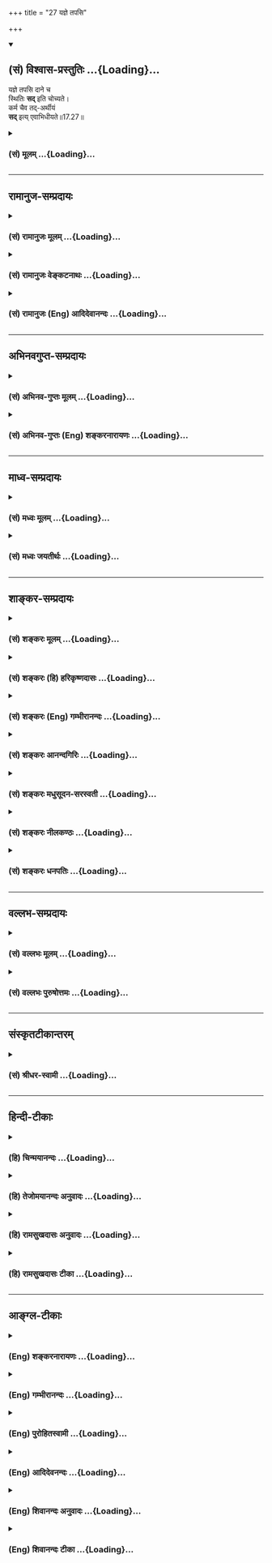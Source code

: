 +++
title = "27 यज्ञे तपसि"

+++
<div class="js_include" newlevelforh1="2" title="(सं) विश्वास-प्रस्तुतिः" unfilled url="/purANam_vaiShNavam/mahAbhAratam/06-bhIShma-parva/03-bhagavad-gItA-parva/saMskRtam/vishvAsa-prastutiH/17_shraddhA-traya-vibhA/27_yajne_tapasi.md">
<details open><summary><h2>(सं) विश्वास-प्रस्तुतिः ...{Loading}...</h2></summary>

यज्ञे तपसि दाने च  
स्थितिः **सद्** इति चोच्यते।  
कर्म चैव तद्-अर्थीयं  
**सद्** इत्य् एवाभिधीयते॥17.27॥
</details>
</div>
<div class="js_include collapsed" newlevelforh1="3" title="(सं) मूलम्" unfilled url="/purANam_vaiShNavam/mahAbhAratam/06-bhIShma-parva/03-bhagavad-gItA-parva/saMskRtam/mUlam/17_shraddhA-traya-vibhA/27_yajne_tapasi.md">
<details><summary><h3>(सं) मूलम् ...{Loading}...</h3></summary>

यज्ञे तपसि दाने च स्थितिः सदिति चोच्यते।  
कर्म चैव तदर्थीयं सदित्येवाभिधीयते।।17.27।।
</details>
</div>


_________________
## रामानुज-सम्प्रदायः
<div class="js_include collapsed" newlevelforh1="3" title="(सं) रामानुजः मूलम्" unfilled url="/purANam_vaiShNavam/mahAbhAratam/06-bhIShma-parva/03-bhagavad-gItA-parva/saMskRtam/rAmAnujaH/mUlam/17_shraddhA-traya-vibhA/27_yajne_tapasi.md">
<details><summary><h3>(सं) रामानुजः मूलम् ...{Loading}...</h3></summary>

।।17.27।। अतो वैदिकानां त्रैवर्णिकानां **यज्ञे तपसि दाने च स्थितिः**
कल्याणतया **सद् इति उच्यते। कर्म च** **तदर्थीयं** त्रैवर्णिकार्थीयं
यज्ञदानादिकं **सद् इति एव अभिधीयते। तस्माद् वेदा वैदिकानि कर्माणि
ब्राह्मणशब्दनिर्दिष्टाः त्रैवर्णिकाः चओं तत् सत् इति शब्दान्वयरूपलक्षणेन
अवेदेभ्यः च अवैदिकेभ्यः च व्यावृत्ता वेदितव्याः।**

</details>
</div>
<div class="js_include collapsed" newlevelforh1="3" title="(सं) रामानुजः वेङ्कटनाथः" unfilled url="/purANam_vaiShNavam/mahAbhAratam/06-bhIShma-parva/03-bhagavad-gItA-parva/saMskRtam/rAmAnujaH/venkaTanAthaH/17_shraddhA-traya-vibhA/27_yajne_tapasi.md">
<details><summary><h3>(सं) रामानुजः वेङ्कटनाथः ...{Loading}...</h3></summary>

  
  
।।17.27।। एवं सच्छब्दस्य व्युत्पत्तिप्रकारं प्रयोगं चोदाहृत्य
तदुपजीवनेनानन्तरं लिलक्षयिषिते ब्राह्मणादित्रिके
तत्प्रयोगोपपत्तिरुपसंह्रियत इत्यभिप्रायेणाऽऽहअत इति। स्थितिमुखेन
स्थातॄणां स्थापकानां च वेदानां सच्छब्दार्थान्वयोऽर्थादुच्यत
इत्यभिप्रायेणाऽऽहवैदिकानामिति। अध्यायान्तेषुओं तत्सत् इति
पाठात्स्थितिशब्दोऽत्र अन्तपर इति व्याख्यान्तरं
प्रकृतोपयुक्तप्रसिद्धतमार्थे सम्भवत्ययुक्तमिति भावः। स्थितिशब्देन
बुद्धावुपस्थापिताः स्थातारस्तच्छब्देन परामृश्यन्त
इत्यभिप्रायेणाऽऽहत्रैवर्णिकार्थीयमिति।
त्रिविधनिर्देशविषयतयाप्रकृतेश्वरार्थीयम् इति(शां)
व्याख्यान्तरमतिव्यवहितपरामर्शात्सर्वेषां यज्ञादीनामतदर्थीयत्वाच्च
अयुक्तमिति भावः। यज्ञाद्यर्थीयसाधनसम्पादनरूपकर्मणि सच्छब्दनिर्देशवचनादपि
प्रक्रान्ते यज्ञादावेव
तदुक्तिरिहोपपन्नेत्यभिप्रायेणाऽऽहयज्ञदानादिकमिति। तदर्थीयम् इति
सामान्यसङ्ग्रहावलम्बिना आदिशब्देनाध्ययनादिग्रहणाद्वेदानामपि
सच्छब्दान्वयोऽत्र प्रदर्शित एव। भवत्वेवं त्रयाणां त्रिभिरन्वयः;
तदुक्तिरिह किमर्था इत्यत्र
लक्षणोक्तिप्रयोजनभूतविविक्तानुसन्धानप्रतिपादनमुखेनओं तत्सत्
इत्यादिश्लोकैः फलितं वदन्नुपसंहरतितस्मादिति। यत्तु -- कैश्चित्ओं तत्सत्
इत्यमीषां वाक्यत्वकल्पनेन वाक्यार्थवर्णनं; यत्फलाभिसन्धिरहितं कर्म;
तच्छोभनमिति युक्तम् तदोंतदेवेत्यर्थ इति एतदेवं विवक्षितमित्यत्र न
कश्चिद्धेतुः न चोपयोगः लक्षणत्वाभिधानं त्वनुष्ठानोक्तमिति भावः।  
  

</details>
</div>
<div class="js_include collapsed" newlevelforh1="3" title="(सं) रामानुजः (Eng) आदिदेवानन्दः" unfilled url="/purANam_vaiShNavam/mahAbhAratam/06-bhIShma-parva/03-bhagavad-gItA-parva/saMskRtam/rAmAnujaH/english/AdidevAnandaH/17_shraddhA-traya-vibhA/27_yajne_tapasi.md">
<details><summary><h3>(सं) रामानुजः (Eng) आदिदेवानन्दः ...{Loading}...</h3></summary>

17.27 Therefore, devotion of persons of the first three stations who
follow the Vedas in respect of sacrifices, austerities and gifts is
called Sat, since it is auspicious. So the Vedas, Vedic acts and the
three stations, expressed by the term 'brahmana,' since they are
characterised by their connection with the words 'Om Tat Sat,' are to be
distinguished from what are not the Vedas and Vedic.

</details>
</div>


_________________
## अभिनवगुप्त-सम्प्रदायः
<div class="js_include collapsed" newlevelforh1="3" title="(सं) अभिनव-गुप्तः मूलम्" unfilled url="/purANam_vaiShNavam/mahAbhAratam/06-bhIShma-parva/03-bhagavad-gItA-parva/saMskRtam/abhinava-guptaH/mUlam/17_shraddhA-traya-vibhA/27_yajne_tapasi.md">
<details><summary><h3>(सं) अभिनव-गुप्तः मूलम् ...{Loading}...</h3></summary>

।।17.23 -- 17.27।। इदानीं ये गुणत्रितयसंकटोत्तीर्णधियः ते क्रियां
कथमाचरन्ति इति तादृक़्प्रकार उच्यते -- ओमित्यादि अभिधीयते इत्यन्तम्। ओं
तत् सत् इत्येभिस्त्रिभिः शब्दैर्ब्रह्मणो निर्देशः; संमुखीकरणम्। तत्र ओम्
इत्यनेन शास्त्रार्थोऽयमादेहसंबन्धमूरीकार्य इति सूच्यते। तत् इति
सर्वनामपदेन सामान्यमात्राभिधायिना विशेषपरामर्शमात्रासमर्थेन फलानभिसंधानं
ब्रह्मण्युच्यते अभिसंधानस्य विशेषपरिग्रहमन्तरेण अभावात्
सकलविशेषानुग्राहित्वेऽपि सकलफलसंधाने सर्वकर्तृतायामपि
विशिष्टफलायोगात्। सत् इत्यमुया श्रुत्या प्रशंसा अभिधीयते। क्रियमाणमपि इदं
यज्ञादिकं दुष्टम् इति बुद्ध्या क्रियमाणं तामसतामेति। विशिष्टफलाभिसंधानेन
च क्रियमाणं न च सत्; बन्धाधायकमेवेति। तस्मात् कर्तव्यमिदम् इति मन्वानाः
\[ फलविशेषमनभिसंदधानाः \] यज्ञादि कुर्वाणा अपि न बध्यन्ते।
अनेनैवाभिप्रायेण आदिपर्वण्युक्तम् -- तपो न कल्कोऽध्ययनं न कल्कः  
  
स्वाभाविको वेदविधिर्न कल्कः।  
  
प्रसह्य वित्ताहरणं न कल्क  
  
स्तान्येव भावोपहतानि कल्कः।।  
  
+++(M; Adi; Ch; 1; verse 210 )+++ इति। कल्कः; बन्धकः। स्वाभाविक इति --
ब्राह्मणेन निष्कारणं षडङ्गं +++(omits षडङ्गम् )+++ वेदादि अध्येतव्यम् इति।
प्रसह्य; शास्त्रलोकप्रसिद्धोचितया चेष्टया। भावेन; सत्त्वादिगुणत्रययोगिना
चित्तेन उपहतान्येतान्येव,+++(;N;K उपहतान्येव )+++ बन्धकानि; नान्यथा इति
तात्पर्यम्। अतो यज्ञादि यावच्छरीरभावितया कार्यमेव। तदर्थे \[ च \] हितं (
N;K विहितम् ) कर्म अर्जनादि। यदि वा ओम् इत्यनेन समुपशान्तसमस्तप्रपञ्चम्
तत् इत्यनेनोद्भिद्यमानविश्वतरङ्गपरामर्शमात्रात्मकेच्छास्वातन्त्र्य --
स्वभावम् सत् इत्यनेन इच्छास्वातन्त्र्यभरविजृम्भमाणभेदकम्; पूर्णत्वेऽपि
तावच्चित्रस्वभावतया भवनमिति प्रतिपाद्यते। तथाचोक्तम्,सद्भावे साधुभावे च
इति। तेन परमं प्रशान्तं +++(S परमप्रशान्तरूपं )+++ रूपं पुरस्कृत्य
दित्सायियक्षातितप्सात्मकेच्छातरङ्गसंगतं च मध्येकृत्य
दानयज्ञतपःक्रियाकारककलापपरिपूर्णं यच्चरमं वपुः इदमुल्लसितम्; एतत् खलु
समं त्रितयमनर्गलस्य स्वाभाविकं रूपम् इति कस्य किं कथं कुतः क्व +++(N omits
क्व )+++ केन फलं स्यादिति।

</details>
</div>
<div class="js_include collapsed" newlevelforh1="3" title="(सं) अभिनव-गुप्तः (Eng) शङ्करनारायणः" unfilled url="/purANam_vaiShNavam/mahAbhAratam/06-bhIShma-parva/03-bhagavad-gItA-parva/saMskRtam/abhinava-guptaH/english/shankaranArAyaNaH/17_shraddhA-traya-vibhA/27_yajne_tapasi.md">
<details><summary><h3>(सं) अभिनव-गुप्तः (Eng) शङ्करनारायणः ...{Loading}...</h3></summary>

17.23-27 Om etc. upto abhidhiyate. An indication of the Brahman i.e., an
act of facing (or aiming at) the Brahman is made by these three words
viz., OM, TAT and SAT. Of them, Om indicates that 'This purport of the
scriptures is \[to be ;\] accepted as long as one has bodily
connection'. The pronoun TAT, which denotes generality and which is
incapable of denoting exclusively a particular, mentions, as far as the
Brahman is concerned, the absence of intention for fruit. An intention
is not possible without reference to something particular. No doubt
\[TAT\] may denote all particulars \[in general\]. But it would lead to
intending the fruits and the doer-ship with regard to all \[in
general\]. Even then \[the Brahman\] cannot have connection with any
particular fruit. The Vedic word SAT denotes 'prasie'. The act, like
this sacrifice etc., though perormed, truns out to be an act of the Tams
(evil act) if it is performed with the idea, 'It is an evil act'.
Further, what is performed with an intention for a particular fruit is
not praiseworthy, and it causes nothing but bondage. Therefore, those,
who bear in mind, 'This is a thing to be performed' - they are not
fettered, even though they perform acts like sacrifice etc. With this
idea only, it has been said in the Adiparvan as - 'The austerity is not
dirt, nor the \[Vedic\] study, nor the natural ritual enjoined by the
Vedas, and nor the act of earning wealth by all efforts. But, if they
are struck by mind, they themselves become dirt.' (MB, Adi. i, 210).
\[Here in this passage\] dirt that which fetters. Natural : \[That is,
ordained \], such as - 'Without expecting anything, a Brahman should
learn the Vedas etc., together with their six subsidiaries' etc. By all
effort : by the act that is suitable and is well known in the scriptures
and in the worldly practice. By mind : by the mind that is yoked to the
traid of the Strands, Sattva etc. \[Those actions that\] have been
simply ruined \[by that mind\], are binding and not otherwise. This is
the idea here. Therefore, the acts like sacrifice etc., and the acts,
like aciring \[Wealth\] etc., for that purpose, have to be perfored as
being inevitable as long as the body exists. Or, perhaps, the word OM
conveys \[with regard to the Brahman\] the idea of That in Which the
entire universe has been totally calmed down. TAT conveys the idea of
That of the nature of Sovereign Independence of Will, which is nothing
but comprehending the rising waves in the form of the universe. And the
word SAT denotes the act of manifestation by the Brahman - even though
It is complete in Itself - as \[the universe\] having varied nature, a
manifestation that causes differences (or duality) expanding under the
weight of its Sovereign Independenc of Will. Hence it has been said 'In
the sense of manifesting as beings and in the sense of manifesting
perfectly \[SAT is employed\].' Thus, having is front \[as a casue\]
that aspect (the Soul) of highly tranil nature; and having in the centre
that aspect which is well connected with desire-waves viz., the desire
to make gift, the desire to perform sacrifice and the desire to observe
penance; this final body radiates (or dances) filled with a group of
activities, such as offering gift, performing sacrifice and observing
austerity, and of what are conducive to them. This triad is indeed
simultaneously the inherent nature of the Unhindered One (the Soul). So,
what fruit could be there ; And to whom ; How ; Whence ; Where ; And by
what means ; The act of person, with no faith, is an act of the Tamas
and bears no fruit in any way and bears fruit which is nothing but the
labour undertaken in bringing together the band of means \[of those
acts\]. Hence one should not on any account remain faithless. This is
being said now :

</details>
</div>


_________________
## माध्व-सम्प्रदायः
<div class="js_include collapsed" newlevelforh1="3" title="(सं) मध्वः मूलम्" unfilled url="/purANam_vaiShNavam/mahAbhAratam/06-bhIShma-parva/03-bhagavad-gItA-parva/saMskRtam/madhvaH/mUlam/17_shraddhA-traya-vibhA/27_yajne_tapasi.md">
<details><summary><h3>(सं) मध्वः मूलम् ...{Loading}...</h3></summary>

।।17.27।। Sri Madhvacharya did not comment on this sloka.

</details>
</div>
<div class="js_include collapsed" newlevelforh1="3" title="(सं) मध्वः जयतीर्थः" unfilled url="/purANam_vaiShNavam/mahAbhAratam/06-bhIShma-parva/03-bhagavad-gItA-parva/saMskRtam/madhvaH/jayatIrthaH/17_shraddhA-traya-vibhA/27_yajne_tapasi.md">
<details><summary><h3>(सं) मध्वः जयतीर्थः ...{Loading}...</h3></summary>

।।17.27।। यज्ञे तपसि ৷৷. कर्म चैव इत्यनेन यज्ञादिषु सच्छब्दो व्याख्यातः।
तेन ब्रह्मविषयत्वेन निष्ठया चेति लब्धम्।

</details>
</div>


_________________
## शाङ्कर-सम्प्रदायः
<div class="js_include collapsed" newlevelforh1="3" title="(सं) शङ्करः मूलम्" unfilled url="/purANam_vaiShNavam/mahAbhAratam/06-bhIShma-parva/03-bhagavad-gItA-parva/saMskRtam/shankaraH/mUlam/17_shraddhA-traya-vibhA/27_yajne_tapasi.md">
<details><summary><h3>(सं) शङ्करः मूलम् ...{Loading}...</h3></summary>

।।17.27।। --,**यज्ञे** यज्ञकर्मणि या स्थितिः; **तपसि** च या स्थितिः;
**दाने च** या **स्थितिः;** सा **सत् इति च उच्यते** विद्वद्भिः। **कर्म च
एव** **तदर्थीयं** यज्ञदानतपोऽर्थीयम् अथवा; यस्य अभिधानत्रयं प्रकृतं
तदर्थीयं यज्ञदानतपोऽर्थीयम् ईश्वरार्थीयम् इत्येतत् **सत् इत्येव**
**अभिधीयते।** तत् एतत् यज्ञदानतपआदि कर्म असात्त्विकं विगुणमपि
श्रद्धापूर्वकं ब्रह्मणः अभिधानत्रयप्रयोगेण सगुणं सात्त्विकं संपादितं
भवति।। तत्र च सर्वत्र श्रद्धाप्रधानतया सर्वं संपाद्यते यस्मात्; तस्मात्
--,

</details>
</div>
<div class="js_include collapsed" newlevelforh1="3" title="(सं) शङ्करः (हि) हरिकृष्णदासः" unfilled url="/purANam_vaiShNavam/mahAbhAratam/06-bhIShma-parva/03-bhagavad-gItA-parva/saMskRtam/shankaraH/hindI/harikRShNadAsaH/17_shraddhA-traya-vibhA/27_yajne_tapasi.md">
<details><summary><h3>(सं) शङ्करः (हि) हरिकृष्णदासः ...{Loading}...</h3></summary>

।।17.27।। जो यज्ञकर्ममें स्थिति है; जो तपमें स्थिति है और जो दानमें
स्थिति है; वह भी सत् है ऐसा विद्वानोंद्वारा कहा जाता है। तथा उन
यज्ञादिके लिये जो कर्म है अथवा जिसके तीन नामोंका प्रकरण चल रहा है; उस
ईश्वरके लिये जो कर्म है; वह भी सत् है यही कहा जाता है। इस प्रकार किये
हुए यज्ञ और तप आदि कर्म; यदि असात्त्विक और विगुण हों तो भी श्रद्धापूर्वक
परमात्माके तीनों नामोंके प्रयोगसे सगुण और सात्त्विक बना लिये जाते हैं।

</details>
</div>
<div class="js_include collapsed" newlevelforh1="3" title="(सं) शङ्करः (Eng) गम्भीरानन्दः" unfilled url="/purANam_vaiShNavam/mahAbhAratam/06-bhIShma-parva/03-bhagavad-gItA-parva/saMskRtam/shankaraH/english/gambhIrAnandaH/17_shraddhA-traya-vibhA/27_yajne_tapasi.md">
<details><summary><h3>(सं) शङ्करः (Eng) गम्भीरानन्दः ...{Loading}...</h3></summary>

17.27 And sthitih, steadfastness; that is yajne, in sacrifice, in the
act of sacrifice; the steadfastness that is tapasi, in austerity; and
the steadfastness that is dane, in charity; that ucyate, is spoken of;
sat iti, as sat, by learned persons. And eva, even; the karma, action;
tad-arthiyam, meant for these-for sacrifice, charity and austerity, or
for Him whose names are under discussion, i.e. for God; is eva, verily;
abhidhiyate, called; sat iti, as sat (good). Thus, in this way, the acts
of sacrifice, austerity, etc., even when they are devoid of sattva and
goodness, become good and endued with sattva by he use of the three
names of Brahman with faith. And as regards those (sacrifice etc.),
since in all cases everything is performed with a predominance of faith,
therefore-

</details>
</div>
<div class="js_include collapsed" newlevelforh1="3" title="(सं) शङ्करः आनन्दगिरिः" unfilled url="/purANam_vaiShNavam/mahAbhAratam/06-bhIShma-parva/03-bhagavad-gItA-parva/saMskRtam/shankaraH/AnandagiriH/17_shraddhA-traya-vibhA/27_yajne_tapasi.md">
<details><summary><h3>(सं) शङ्करः आनन्दगिरिः ...{Loading}...</h3></summary>

।।17.27।। प्रकारान्तरेण सच्छब्दस्य विनियोगमाह -- **यज्ञ इति।**
नामत्रयोच्चारणेन साद्गुण्यं सिध्यतीति प्रकरणार्थमुपसंहरति --
**तदेतदिति।**

</details>
</div>
<div class="js_include collapsed" newlevelforh1="3" title="(सं) शङ्करः मधुसूदन-सरस्वती" unfilled url="/purANam_vaiShNavam/mahAbhAratam/06-bhIShma-parva/03-bhagavad-gItA-parva/saMskRtam/shankaraH/madhusUdana-sarasvatI/17_shraddhA-traya-vibhA/27_yajne_tapasi.md">
<details><summary><h3>(सं) शङ्करः मधुसूदन-सरस्वती ...{Loading}...</h3></summary>

।।17.27।। यज्ञे तपसि दाने च या स्थितिस्तत्परतयावस्थितिर्निष्ठा सापि
सदित्युच्यते विद्वद्भिः। कर्म चैव तदर्थीयं तेषु यज्ञदानतपोरूपेष्वर्थेषु
भवं तदनुकूलमेव च कर्म अथवा यस्य ब्रह्मणो नामेदं प्रस्तुतं तदेवार्थो
विषयो यस्य तदर्थं शुद्धब्रह्मज्ञानं तदनुकूलं कर्म तदर्थीयं
भगवदर्पणबुद्ध्या क्रियमाणं कर्म वा तदर्थीयं सदित्येवाभिधीयते
तस्मात्सदिति नाम कर्मवैगुण्यापनोदनसमर्थं प्रशस्ततरं
यस्यैकैकोऽवयवोऽप्येतादृशः किमु वक्तव्यं तत्समुदायस्योंतत्सदिति
निर्देशस्य माहात्म्यमिति संपिण्डितार्थः।

</details>
</div>
<div class="js_include collapsed" newlevelforh1="3" title="(सं) शङ्करः नीलकण्ठः" unfilled url="/purANam_vaiShNavam/mahAbhAratam/06-bhIShma-parva/03-bhagavad-gItA-parva/saMskRtam/shankaraH/nIlakaNThaH/17_shraddhA-traya-vibhA/27_yajne_tapasi.md">
<details><summary><h3>(सं) शङ्करः नीलकण्ठः ...{Loading}...</h3></summary>

।।17.27।। किंच यज्ञादौ स्थितिर्निष्ठा सदिति समीचीनेति उच्यते। तदर्थः
सच्छब्दार्थो ब्रह्म तदीयं तदर्थं कृतं तदर्थीयं परमेश्वरप्राप्त्यर्थं
कृतं कर्म सदित्येव समीचीनमित्येवाभिधीयते लोके। तदेवं असात्त्विकं विगुणं
वा यज्ञादिकं श्रद्धापूर्वकं ब्रह्मणोऽभिधानत्रयोच्चारणेन सात्त्विकं
सद्गुणं च संपादितं भवति।

</details>
</div>
<div class="js_include collapsed" newlevelforh1="3" title="(सं) शङ्करः धनपतिः" unfilled url="/purANam_vaiShNavam/mahAbhAratam/06-bhIShma-parva/03-bhagavad-gItA-parva/saMskRtam/shankaraH/dhanapatiH/17_shraddhA-traya-vibhA/27_yajne_tapasi.md">
<details><summary><h3>(सं) शङ्करः धनपतिः ...{Loading}...</h3></summary>

।।17.27।। यज्ञे यज्ञकर्मणि या स्तिथिस्तथा तपसि या स्थितिः दाने च या
स्थितिः सा च विद्वद्भिः सदित्युच्यते। तदर्थीयं यज्ञदानतपोर्थीयं अथवा
यस्याभिधानत्रयं प्रकृतं तदर्थीयमीश्वरार्थीयमित्येतत्सदित्येवाभिधीयते।
तदेतद्यज्ञतपआदिकर्म असात्त्विकं विगुणमभक्तिपूर्वकमपि
ब्रह्मणोऽभिधानत्रयेण सात्त्विकं सगुणं सभिक्तकं संपादितं
भवत्यतोऽवश्यमोंतत्सदिति ब्रह्मणोऽभिधानत्रयमुदाहृत्य यज्ञादि
प्रवर्तननीयमिति प्रकरणार्थः।

</details>
</div>


_________________
## वल्लभ-सम्प्रदायः
<div class="js_include collapsed" newlevelforh1="3" title="(सं) वल्लभः मूलम्" unfilled url="/purANam_vaiShNavam/mahAbhAratam/06-bhIShma-parva/03-bhagavad-gItA-parva/saMskRtam/vallabhaH/mUlam/17_shraddhA-traya-vibhA/27_yajne_tapasi.md">
<details><summary><h3>(सं) वल्लभः मूलम् ...{Loading}...</h3></summary>

।।17.27।। किञ्च यज्ञ इति। तपसि दाने च स्थितिः सदिति चोच्यते।
स्थादिधातुगणे भुवो व्यापकत्वं; तदनुकृञश्चेति यज्ञपत्युपाध्यायाः प्रोचुः।
अतएवोक्तं -- सर्वेषामपि वस्तूनां भावार्थो भवति स्थितः। तस्यापि भगवानेष
किमतद्वस्तु रूप्यताम् इति। तथा सति सत्पदं (श्रेयोवचनं) निष्ठावचनमुक्तम्।
कर्म चैव तदर्थीयं सदुत्तममित्येवाभिधीयते। एतेनमां विधत्तेऽभिधत्ते मां
\[भाग.11।21।43\] इति प्राक्तनकर्मसदाचारपरिपाटी दर्शिता।

</details>
</div>
<div class="js_include collapsed" newlevelforh1="3" title="(सं) वल्लभः पुरुषोत्तमः" unfilled url="/purANam_vaiShNavam/mahAbhAratam/06-bhIShma-parva/03-bhagavad-gItA-parva/saMskRtam/vallabhaH/puruShottamaH/17_shraddhA-traya-vibhA/27_yajne_tapasi.md">
<details><summary><h3>(सं) वल्लभः पुरुषोत्तमः ...{Loading}...</h3></summary>

  
  
।।17.27।। अथ भगवत्परत्वं सर्वत्रैव सच्छब्दे एवोच्यते इत्याह -- यज्ञे
तपसीति। यज्ञे अग्निहोत्रादौ; तपसि कृच्छ्रादौ; दाने तुलापुरुषादौ या
स्थितिः भगवदेकनिष्ठतया करणं तद्रूपा च सा सदिति उच्यते। च पुनः।
तदर्थीयमेव कर्म यस्यैतन्नामत्रयं तस्य भगवत एव अर्थीयं सेवादिसामग्री
सम्पादनरूपं सदित्येव अभिधीयते।  
  

</details>
</div>


_________________
## संस्कृतटीकान्तरम्
<div class="js_include collapsed" newlevelforh1="3" title="(सं) श्रीधर-स्वामी" unfilled url="/purANam_vaiShNavam/mahAbhAratam/06-bhIShma-parva/03-bhagavad-gItA-parva/saMskRtam/shrIdhara-svAmI/17_shraddhA-traya-vibhA/27_yajne_tapasi.md">
<details><summary><h3>(सं) श्रीधर-स्वामी ...{Loading}...</h3></summary>

।।17.27।। किंच **-- यज्ञ इति।** यज्ञादिषु च या स्थितिस्तात्पर्येणावस्थानं
तदपि सदित्युच्यते। यस्य चेदं नामत्रयं स एव परमात्मा अर्थः फलं यस्य
तत्तदर्थं कर्म
पूजोपहारगृहाङ्गणपरिमार्जनोपलेपरङ्गमाङ्गलिकादिक्रियास्तत्सिद्धये
यदन्यत्कर्म क्रियते उद्यानशालिक्षेत्रधनार्जनादिविषयं तत्कर्म तदर्थीयं।
तच्चातिव्यवहितमपि सदित्येवाभिधीयते। यस्मादेवमतिप्रशस्तमेतन्नामत्रयं
तस्मादेतत्सर्वकर्मसाद्गुण्यार्थं कीर्तयेदिति तात्पर्यार्थः। अत्र
चार्थवादानुपपत्त्या विधिः कल्प्यतेविधेयं स्तूयते वस्तु इति न्यायात्।
अपरे तुप्रवर्तन्ते विधानोक्ताः; क्रियन्ते मोक्षकाङ्क्षिभिः इत्यादि
वर्तमानोपदेशःसमिधो यजति इत्यादिवद्विधितया परिणमनीय इत्याहुः।
तत्तुसद्भावे साधुभावे च इत्यादिषु प्राप्तार्थत्वान्न संगच्छत इति
पूर्वोक्तक्रमेण विधिकल्पनैव ज्यायसी।

</details>
</div>


_________________
## हिन्दी-टीकाः
<div class="js_include collapsed" newlevelforh1="3" title="(हि) चिन्मयानन्दः" unfilled url="/purANam_vaiShNavam/mahAbhAratam/06-bhIShma-parva/03-bhagavad-gItA-parva/hindI/chinmayAnandaH/17_shraddhA-traya-vibhA/27_yajne_tapasi.md">
<details><summary><h3>(हि) चिन्मयानन्दः ...{Loading}...</h3></summary>

।।17.27।। तत्सत् से प्रारम्भ किये गये प्रकरण का तात्पर्य यह है कि यदि
साधक के यज्ञ; दान और तप ये कर्म पूर्णतया शास्त्रविधि से सम्पादित नहीं भी
हों; तब भी परमात्मा के स्मरण तथा परम श्रद्धा के साथ यथाशक्ति उनका आचरण
करने पर वे उसे श्रेष्ठ फल प्रदान कर सकते हैं। इसका सिद्धांत यह है कि
मनुष्य जगत् में अहंकार और स्वार्थ से प्रेरित होकर शुभाशुभ कर्म करता है।
इन कर्मों के फलस्वरूप उसके अन्तकरण में वासनाएं होती जाती हैं; जो उसे
कर्मों में प्रवृत्त करके उसके बन्धनों को दृढ़ करती जाती हैं। इन कर्म
बन्धनों से मुक्ति पाने का उपाय कर्म ही है; परन्तु वे कर्म केवल कर्तव्य
कर्म ही हों और उनका आचरण ईश्वरार्पण बुद्धि से किया जाना चाहिए। ईश्वर के
स्मरण से अहंकार नहीं रह जाता और इस प्रकार वासनाओं की निवृत्ति हो जाती
है। इसीलिए इस श्लोक में कहा गया है कि परमात्मा के लिए किया गया कर्म सत्
कहलाता है; क्योंकि वह मोक्ष का साधन है। यज्ञदानादि कर्म परम श्रद्धा के
साथ युक्त होने पर ही पूर्ण होते हैं। तब स्वाभाविक ही

</details>
</div>
<div class="js_include collapsed" newlevelforh1="3" title="(हि) तेजोमयानन्दः अनुवादः" unfilled url="/purANam_vaiShNavam/mahAbhAratam/06-bhIShma-parva/03-bhagavad-gItA-parva/hindI/tejomayAnandaH/anuvAdaH/17_shraddhA-traya-vibhA/27_yajne_tapasi.md">
<details><summary><h3>(हि) तेजोमयानन्दः अनुवादः ...{Loading}...</h3></summary>

।।17.27।। यज्ञ, तप और दान में दृढ़ स्थिति भी सत् कही जाती है, और उस
(परमात्मा) के लिए किया गया कर्म भी सत् ही कहलाता है।।

</details>
</div>
<div class="js_include collapsed" newlevelforh1="3" title="(हि) रामसुखदासः अनुवादः" unfilled url="/purANam_vaiShNavam/mahAbhAratam/06-bhIShma-parva/03-bhagavad-gItA-parva/hindI/rAmasukhadAsaH/anuvAdaH/17_shraddhA-traya-vibhA/27_yajne_tapasi.md">
<details><summary><h3>(हि) रामसुखदासः अनुवादः ...{Loading}...</h3></summary>

।।17.27।। यज्ञ, तप और दानरूप क्रियामें जो स्थिति (निष्ठा) है, वह भी 'सत्'
-- ऐसे कही जाती है और उस परमात्माके निमित्त किया जानेवाला कर्म भी 'सत्'
-- ऐसा ही कहा जाता है।

</details>
</div>
<div class="js_include collapsed" newlevelforh1="3" title="(हि) रामसुखदासः टीका" unfilled url="/purANam_vaiShNavam/mahAbhAratam/06-bhIShma-parva/03-bhagavad-gItA-parva/hindI/rAmasukhadAsaH/TIkA/17_shraddhA-traya-vibhA/27_yajne_tapasi.md">
<details><summary><h3>(हि) रामसुखदासः टीका ...{Loading}...</h3></summary>

।।17.27।।***व्याख्या --***  **यज्ञे तपसि दाने च स्थितिः सदिति चोच्यते
--** यज्ञ; तप और दानरूप प्रशंसनीय क्रियाओंमें जो स्थिति (निष्ठा) होती
है; वह सत् कही जाती है। जैसे; किसीकी सात्त्विक यज्ञमें; किसीकी सात्त्विक
तपमें और किसीकी सात्त्विक दानमें जो स्थिति -- निष्ठा है अर्थात् इनमेंसे
एकएक चीजके प्रति हृदयमें जो श्रद्धा है और इन्हें करनेकी जो तत्परता है;
वह सन्निष्ठा (सत्निष्ठा) कही जाती है।**च** पद देनेका तात्पर्य यह है कि
जिस प्रकार लोगोंकी सात्त्विक; यज्ञ; तप और दानमें श्रद्धा -- निष्ठा होती
है; ऐसे ही किसीकी वर्णधर्ममें; किसीकी आश्रमधर्ममें; किसीकी
सत्यव्रतपालनमें; किसीकी अतिथिसत्कारमें; किसीकी सेवामें; किसीकी
आज्ञापालनमें; किसीकी पातिव्रतधर्ममें और किसीकी गङ्गाजीमें; किसीकी
यमुनाजीमें; किसीकी प्रयागराज आदि विशेष तीर्थोंमें जो हृदयसे श्रद्धा है;
उनमें जो रुचि; विश्वास और तत्परता है; वह भी सन्निष्ठा कही जाती है।**कर्म
चैव तदर्थीयं सदित्येवाभिधीयते --** उन प्रशंसनीय कर्मोंके अलावा कर्मोंके
दो तरहके स्वरूप होते हैं -- लौकिक (स्वरूपसे ही संसारसम्बन्धी) और
पारमार्थिक (स्वरूपसे ही भगवत्सम्बन्धी) --,(1) वर्ण और आश्रमके अनुसार
जीविकाके लिये यज्ञ; अध्यापन; व्यापार; खेती आदि व्यावहारिक कर्तव्यकर्म और
खानापीना; उठनाबैठना; चलनाफिरना; सोनाजगना आदि शारीरिक कर्म -- ये सभी
लौकिक हैं।  
  
(2) जपध्यान; पाठपूजा; कथाकीर्तन; श्रवणमनन; चिन्तनध्यान आदि जो कुछ किया
जाय; सब,पारमार्थिक है। इन दोनों प्रकारके कर्मोंको अपने सुखआराम आदिका
उद्देश्य न रखकर निष्कामभाव एवं श्रद्धाविश्वाससे केवल भगवानके लिये
अर्थात् भगवत्प्रीत्यर्थ किये जायँ तो वे सबकेसब तदर्थीय कर्म हो जाते हैं।
भगवदर्थ होनेके कारण उनका फल सत् हो जाता है अर्थात् सत्स्वरूप परमात्माके
साथ सम्बन्ध होनेसे वे सभी दैवीसम्पत्ति हो जाते हैं; जो कि मुक्ति
देनेवाली है। जैसे अग्निमें ठीकरी रख दी जाय तो अग्नि उसको अग्निरूप बना
देती है। यह सब अग्निकी ही विशेषता है कि ठीकरी भी अग्निरूप हो जाती है ऐसे
ही उस परमात्माके लिये जो भी कर्म किया जाय; वह सब सत् अर्थात्
परमात्मस्वरूप हो जाता है अर्थात् उस कर्मसे परमात्माकी प्राप्ति हो जाती
है। उस कर्ममें जो भी विशेषता आयी है; वह परमात्माके सम्बन्धसे ही आयी है।
वास्तवमें तो कर्ममें कुछ भी विशेषता नहीं है। यहाँ **तदर्थीयम्** कहनेका
तात्पर्य है कि जो ऊँचेसेऊँचे भोगोंको; स्वर्ग आदि भोगभूमियोंको न चाहकर
केवल परमात्माको चाहता है; अपना कल्याण चाहता है; मुक्ति चाहता है; ऐसे
साधकका जितना पारमार्थिक साधन बन गया है; वह सब सत् हो जाता है। इस विषयमें
भगवान्ने कहा है कि कल्याणकारी काम करनेवाले किसीकी भी दुर्गति नहीं होती
(गीता 6। 40); इतनी ही बात नहीं; जो योग(समता अथवा परमात्मतत्त्व) का
जिज्ञासु होता है; वह भी वेदोंमें स्वर्ग आदिकी प्राप्तिके लिये बताये हुए
सकाम कर्मोंसे ऊँचा उठ जाता है (गीता 6। 44)। कारण कि वे कर्म तो फल देकर
नष्ट हो जाते हैं; पर उस परमात्माके लिये किया हुआ साधन -- कर्म नष्ट नहीं
होता; प्रत्युत सत् हो जाता है।  
  
***सम्बन्ध --***  पूर्वश्लोकमें आया कि परमात्माके उद्देश्यसे किये गये
कर्म सत् हो जाते हैं। परन्तु परमात्माके उद्देश्यसे रहित जो कर्म किये
जाते हैं; उनकी कौनसी संज्ञा होगी इसे आगेके श्लोकमें बताते हैं।

</details>
</div>


_________________
## आङ्ग्ल-टीकाः
<div class="js_include collapsed" newlevelforh1="3" title="(Eng) शङ्करनारायणः" unfilled url="/purANam_vaiShNavam/mahAbhAratam/06-bhIShma-parva/03-bhagavad-gItA-parva/english/shankaranArAyaNaH/17_shraddhA-traya-vibhA/27_yajne_tapasi.md">
<details><summary><h3>(Eng) शङ्करनारायणः ...{Loading}...</h3></summary>

17.27. The steadfastness is performing sacrifice, in austerity and in
giving gift is also called SAT; and also the act for such purpose is
\[hence\] just called SAT.

</details>
</div>
<div class="js_include collapsed" newlevelforh1="3" title="(Eng) गम्भीरानन्दः" unfilled url="/purANam_vaiShNavam/mahAbhAratam/06-bhIShma-parva/03-bhagavad-gItA-parva/english/gambhIrAnandaH/17_shraddhA-traya-vibhA/27_yajne_tapasi.md">
<details><summary><h3>(Eng) गम्भीरानन्दः ...{Loading}...</h3></summary>

17.27 And the steadfastness in sacrifice, austerity and charity is
spoken of as sat. And even the action meant for these is, verily, called
as sat (good).

</details>
</div>
<div class="js_include collapsed" newlevelforh1="3" title="(Eng) पुरोहितस्वामी" unfilled url="/purANam_vaiShNavam/mahAbhAratam/06-bhIShma-parva/03-bhagavad-gItA-parva/english/purohitasvAmI/17_shraddhA-traya-vibhA/27_yajne_tapasi.md">
<details><summary><h3>(Eng) पुरोहितस्वामी ...{Loading}...</h3></summary>

17.27 Conviction in sacrifice, in austerity and in giving is also called
Sat.' So too an action done only for the Lord's sake.

</details>
</div>
<div class="js_include collapsed" newlevelforh1="3" title="(Eng) आदिदेवनन्दः" unfilled url="/purANam_vaiShNavam/mahAbhAratam/06-bhIShma-parva/03-bhagavad-gItA-parva/english/AdidevanandaH/17_shraddhA-traya-vibhA/27_yajne_tapasi.md">
<details><summary><h3>(Eng) आदिदेवनन्दः ...{Loading}...</h3></summary>

17.27 Devotion to sacrifice, austerities and gifts is also called Sat;
and so any act for such purposes is named Sat.

</details>
</div>
<div class="js_include collapsed" newlevelforh1="3" title="(Eng) शिवानन्दः अनुवादः" unfilled url="/purANam_vaiShNavam/mahAbhAratam/06-bhIShma-parva/03-bhagavad-gItA-parva/english/shivAnandaH/anuvAdaH/17_shraddhA-traya-vibhA/27_yajne_tapasi.md">
<details><summary><h3>(Eng) शिवानन्दः अनुवादः ...{Loading}...</h3></summary>

17.27 Steadfastness in sacrifice, austerity and gift, is also called
'Sat' and also action in connection with these (or for the sake of the
Supreme) is called 'Sat'.

</details>
</div>
<div class="js_include collapsed" newlevelforh1="3" title="(Eng) शिवानन्दः टीका" unfilled url="/purANam_vaiShNavam/mahAbhAratam/06-bhIShma-parva/03-bhagavad-gItA-parva/english/shivAnandaH/TIkA/17_shraddhA-traya-vibhA/27_yajne_tapasi.md">
<details><summary><h3>(Eng) शिवानन्दः टीका ...{Loading}...</h3></summary>

17.27 यज्ञे in sacrifice; तपसि in austerity; दाने in gift; च and;
स्थितिः steadiness; सत् Sat; इति thus; च and; उच्यते is called; कर्म
action; च and; एव also; तदर्थीयम् in connection with these or for the
sake of the Supreme; सत् Sat; इति thus; एव even; अभिधीयते is
called.Commentary If you perform sacrifice; austerity; gift and all
actions in a spirit of total surrender to the Lord or the Eternal Being
with purity and sincerity of heart; you will attain the highest goal of
life or immortality; freedom and eternal bliss. If you do them in the
name and for the sake of Brahman you will attain perfection and supreme
peace of the Absolute.If you pin your faith on the glory and power of
this name Om or Om Tat Sat; you will be freed from the bondage of birth
and death. If you perform any sacrifice; austerity or charity or any
action in a selfless and motiveless spirit; surrendering all the actions
and their rewards to the Lord and if you utter the word Sat with faith;
feeling and devotion; you will attain perfection and success in the
action.Even the imperfect and nonSattvic acts of sacrifice; austerity
and gift will be turned into perfect and Sattvic ones.These Sacrifice;
austerity and gift.

</details>
</div>
